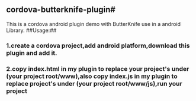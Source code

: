 ## cordova-butterknife-plugin#
This is a cordova android plugin demo with ButterKnife use in a android Library.
##Usage:##
### 1.create a cordova project,add android platform,download this plugin and add it. ###
### 2.copy index.html in my plugin to replace your project's under (your project root/www),also copy index.js in my plugin to replace project's under (your project root/www/js),run your project ### 

